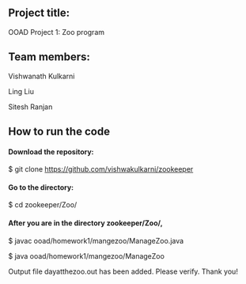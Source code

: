 ## Project title:

OOAD Project 1: Zoo program 


## Team members:

Vishwanath Kulkarni

Ling Liu

Sitesh Ranjan

## How to run the code

#### Download the repository:

$ git clone https://github.com/vishwakulkarni/zookeeper

#### Go to the directory:

$ cd zookeeper/Zoo/

#### After you are in the directory zookeeper/Zoo/,

$ javac ooad/homework1/mangezoo/ManageZoo.java

$ java ooad/homework1/mangezoo/ManageZoo

Output file dayatthezoo.out has been added. Please verify. Thank you!
